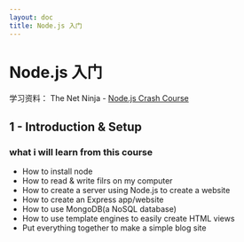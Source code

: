 ```yaml
---
layout: doc
title: Node.js 入门
---
```


# Node.js 入门

学习资料： The Net Ninja - [Node.js Crash Course](https://www.youtube.com/playlist?list=PL4cUxeGkcC9jsz4LDYc6kv3ymONOKxwBU)


## 1 - Introduction & Setup


### what i will learn from this course
- How to install node
- How to read & write filrs on my computer
- How to create a server using Node.js to create a website
- How to create an Express app/website
- How to use MongoDB(a NoSQL database)
- How to use template engines to easily create HTML views
- Put everything together to make a simple blog site